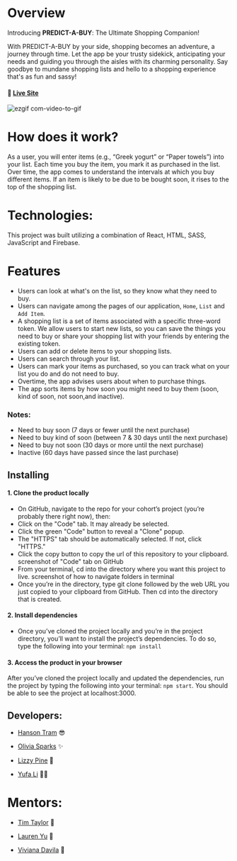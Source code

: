 # Overview

<p>Introducing <b>PREDICT-A-BUY</b>: The Ultimate Shopping Companion!</p>

With PREDICT-A-BUY by your side, shopping becomes an adventure, a journey through time. Let the app be your trusty sidekick, anticipating your needs and guiding you through the aisles with its charming personality. Say goodbye to mundane shopping lists and hello to a shopping experience that's as fun and sassy! 

#### 🔗 [Live Site](https://tcl-61-smart-shopping-list.web.app/)

![ezgif com-video-to-gif](https://github.com/hansontram/predict-a-buy/assets/97640502/39a085cc-a313-4856-89e0-d2f364d42276)


# How does it work?

As a user, you will enter items (e.g., “Greek yogurt” or “Paper towels”) into your list. Each time you buy the item, you mark it as purchased in the list. Over time, the app comes to understand the intervals at which you buy different items. If an item is likely to be due to be bought soon, it rises to the top of the shopping list.

# Technologies:
This project was built utilizing a combination of React, HTML, SASS, JavaScript and Firebase. 

# Features
- Users can look at what's on the list, so they know what they need to buy.
- Users can navigate among the pages of our application, ```Home```, ```List``` and ```Add Item```. 
- A shopping list is a set of items associated with a specific three-word token. We allow users to start new lists, so you can save the things you need to buy or share your shopping list with your friends by entering the existing token. 
- Users can add or delete items to your shopping lists.
- Users can search through your list. 
- Users can mark your items as purchased, so you can track what on your list you do and do not need to buy.
- Overtime, the app advises users about when to purchase things. 
- The app sorts items by how soon you might need to buy them (soon, kind of soon, not soon,and inactive).  

### Notes: 
- Need to buy soon (7 days or fewer until the next purchase)
- Need to buy kind of soon (between 7 & 30 days until the next purchase)
- Need to buy not soon (30 days or more until the next purchase)
- Inactive (60 days have passed since the last purchase)

## Installing

#### 1. Clone the product locally
- On GitHub, navigate to the repo for your cohort’s project (you’re probably there right now), then:
- Click on the "Code" tab. It may already be selected.
- Click the green "Code" button to reveal a "Clone" popup.
- The "HTTPS" tab should be automatically selected. If not, click "HTTPS."
- Click the copy button to copy the url of this repository to your clipboard. screenshot of "Code" tab on GitHub
- From your terminal, cd into the directory where you want this project to live. screenshot of how to navigate folders in terminal
- Once you’re in the directory, type git clone followed by the web URL you just copied to your clipboard from GitHub. Then cd into the directory that is created.

#### 2. Install dependencies
- Once you’ve cloned the project locally and you’re in the project directory, you’ll want to install the project’s dependencies. To do so, type the following into your terminal: ```npm install```

#### 3. Access the product in your browser
After you’ve cloned the project locally and updated the dependencies, run the project by typing the following into your terminal: ```npm start```. You should be able to see the project at localhost:3000.



## Developers:
- [Hanson Tram](https://github.com/hansontram) 😎

- [Olivia Sparks](https://github.com/itsoliviasparks) ✨

- [Lizzy Pine](https://github.com/lizzypine) 🌱

- [Yufa Li](https://github.com/01001101CK) 🧘‍♀️

# Mentors: 
- [Tim Taylor](https://github.com/timothy-taylor) 🔭

- [Lauren Yu](https://github.com/laurenyz) 🐘

- [Viviana Davila](https://github.com/vividavila98) 🌺
